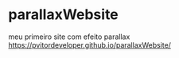 # parallaxWebsite
meu primeiro site com efeito parallax
https://pvitordeveloper.github.io/parallaxWebsite/
